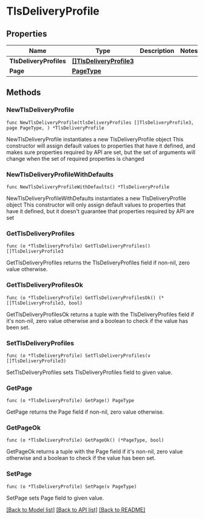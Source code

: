 # TlsDeliveryProfile

## Properties

Name | Type | Description | Notes
------------ | ------------- | ------------- | -------------
**TlsDeliveryProfiles** | [**[]TlsDeliveryProfile3**](TlsDeliveryProfile3.md) |  | 
**Page** | [**PageType**](PageType.md) |  | 

## Methods

### NewTlsDeliveryProfile

`func NewTlsDeliveryProfile(tlsDeliveryProfiles []TlsDeliveryProfile3, page PageType, ) *TlsDeliveryProfile`

NewTlsDeliveryProfile instantiates a new TlsDeliveryProfile object
This constructor will assign default values to properties that have it defined,
and makes sure properties required by API are set, but the set of arguments
will change when the set of required properties is changed

### NewTlsDeliveryProfileWithDefaults

`func NewTlsDeliveryProfileWithDefaults() *TlsDeliveryProfile`

NewTlsDeliveryProfileWithDefaults instantiates a new TlsDeliveryProfile object
This constructor will only assign default values to properties that have it defined,
but it doesn't guarantee that properties required by API are set

### GetTlsDeliveryProfiles

`func (o *TlsDeliveryProfile) GetTlsDeliveryProfiles() []TlsDeliveryProfile3`

GetTlsDeliveryProfiles returns the TlsDeliveryProfiles field if non-nil, zero value otherwise.

### GetTlsDeliveryProfilesOk

`func (o *TlsDeliveryProfile) GetTlsDeliveryProfilesOk() (*[]TlsDeliveryProfile3, bool)`

GetTlsDeliveryProfilesOk returns a tuple with the TlsDeliveryProfiles field if it's non-nil, zero value otherwise
and a boolean to check if the value has been set.

### SetTlsDeliveryProfiles

`func (o *TlsDeliveryProfile) SetTlsDeliveryProfiles(v []TlsDeliveryProfile3)`

SetTlsDeliveryProfiles sets TlsDeliveryProfiles field to given value.


### GetPage

`func (o *TlsDeliveryProfile) GetPage() PageType`

GetPage returns the Page field if non-nil, zero value otherwise.

### GetPageOk

`func (o *TlsDeliveryProfile) GetPageOk() (*PageType, bool)`

GetPageOk returns a tuple with the Page field if it's non-nil, zero value otherwise
and a boolean to check if the value has been set.

### SetPage

`func (o *TlsDeliveryProfile) SetPage(v PageType)`

SetPage sets Page field to given value.



[[Back to Model list]](../README.md#documentation-for-models) [[Back to API list]](../README.md#documentation-for-api-endpoints) [[Back to README]](../README.md)


